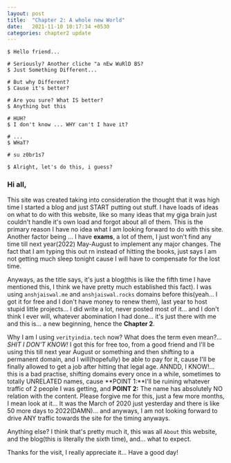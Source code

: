 ```yaml
---
layout: post
title:  "Chapter 2: A whole new World"
date:   2021-11-10 10:17:34 +0530
categories: chapter2 update 
---
```

`$ Hello friend...`

`# Seriously? Another cliche "a nEw WuRlD BS?`  
`$ Just Something Different...`


`# But why Different?`  
`$ Cause it's better?`

`# Are you sure? What IS better?`  
`$ Anything but this`

`# HUH?`  
`$ I don't know ... WHY can't I have it?`

`# ...`  
`$ WHaT?`

`# su z0br1s7` 

 
`$ Alright, let's do this, i guess?`

### Hi all,

This site was created taking into consideration the thought that it was high time I started a blog and just START putting out stuff. I have loads of ideas on what to do with this website, like so many ideas that my giga brain just couldn't handle it's own load and forgot about all of them. This is the primary reason I have no idea what I am looking forward to do with this site. Another factor being ... I have **exams**, a lot of them, I just won't find any time till next year(2022) May-August to implement any major changes. The fact that I am typing this out rn instead of hitting the books, just says I am not getting much sleep tonight cause I will have to compensate for the lost time.

Anyways, as the title says, it's just a blog(this is like the fifth time I have mentioned this, I think we have pretty much established this fact). I was using `anshjaiswal.me` and `anshjaiswal.rocks` domains before this(yeah... I got it for free and I don't have money to renew them), last year to host stupid little projects... I did write a lot, never posted most of it... and I don't think I ever will, whatever abomination I had done... it's just there with me and this is... a new beginning, hence the **Chapter 2**. 

Why I am I using `verityindia.tech` now? What does the term even mean?... *SHIT I DON'T KNOW!* I got this for free too, from a good friend and I'll be using this till next year August or something and then shifting to a permanent domain, and I will(hopefully) be able to pay for it, cause I'll be finally allowed to get a job after hitting that legal age. ANNDD, I KNOW!... this is a bad practise, shifting domains every once in a while, sometimes to totally UNRELATED names, cause **POINT 1:**I'll be ruining whatever traffic of 2 people I was getting, and **POINT 2:** The name has absolutely NO relation with the content. Please forgive me for this, just a few more months, I mean look at it... It was the March of 2020 just yesterday and there is like 50 more days to 2022(DAMN)... and anyways, I am not looking forward to drive ANY traffic towards the site for the timing anyways.

Anything else? I think that's pretty much it, this was all `About` this website, and the blog(this is literally the sixth time), and... what to expect.

Thanks for the visit, I really appreciate it...
Have a good day!

